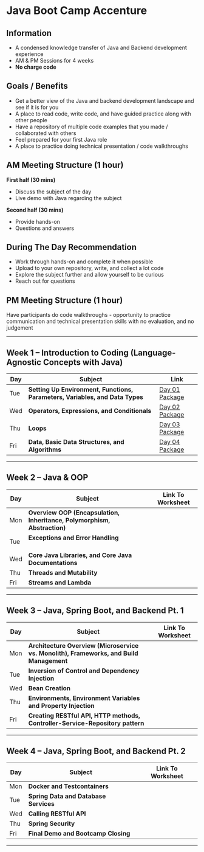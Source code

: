 # Java Boot Camp Accenture
## Information
- A condensed knowledge transfer of Java and Backend development experience
- AM & PM Sessions for 4 weeks
- **No charge code**
## Goals / Benefits
- Get a better view of the Java and backend development landscape and see if it is for you
- A place to read code, write code, and have guided practice along with other people
- Have a repository of multiple code examples that you made / collaborated with others
- Feel prepared for your first Java role
- A place to practice doing technical presentation / code walkthroughs
## AM Meeting Structure (1 hour)
**First half (30 mins)** 
- Discuss the subject of the day
- Live demo with Java regarding the subject

**Second half (30 mins)** 
- Provide hands-on
- Questions and answers
## During The Day Recommendation
- Work through hands-on and complete it when possible
- Upload to your own repository, write, and collect a lot code
- Explore the subject further and allow yourself to be curious
- Reach out for questions
## PM Meeting Structure (1 hour)
Have participants do code walkthroughs - opportunity to practice communication and technical presentation skills with no evaluation, and no judgement

---
## Week 1 – Introduction to Coding (Language-Agnostic Concepts with Java)

| Day | Subject                                                                      | Link                                                                                                                                       |
| --- | ---------------------------------------------------------------------------- | ------------------------------------------------------------------------------------------------------------------------------------------ |
| Tue | **Setting Up Environment, Functions, Parameters, Variables, and Data Types** | [Day 01 Package](https://github.com/jfsaaved/java-bootcamp-acn/tree/main/week-01-introduction-to-coding/src/main/java/org/accenture/day01) |
| Wed | **Operators, Expressions, and Conditionals**                                 | [Day 02 Package](https://github.com/jfsaaved/java-bootcamp-acn/tree/main/week-01-introduction-to-coding/src/main/java/org/accenture/day02) |
| Thu | **Loops<br>**                                                                | [Day 03 Package](https://github.com/jfsaaved/java-bootcamp-acn/tree/main/week-01-introduction-to-coding/src/main/java/org/accenture/day03) |
| Fri | **Data, Basic Data Structures, and Algorithms**                              | [Day 04 Package](https://github.com/jfsaaved/java-bootcamp-acn/tree/main/week-01-introduction-to-coding/src/main/java/org/accenture/day04) |

---
## Week 2 – Java & OOP

| Day | Subject                                                                  | Link To Worksheet |
| --- | ------------------------------------------------------------------------ | ----------------- |
| Mon | **Overview OOP (Encapsulation, Inheritance, Polymorphism, Abstraction)** |                   |
| Tue | **Exceptions and Error Handling**<br><br>                                |                   |
| Wed | **Core Java Libraries, and Core Java Documentations**<br>                |                   |
| Thu | **Threads and Mutability**                                               |                   |
| Fri | **Streams and Lambda**                                                   |                   |

---
## Week 3 – Java, Spring Boot, and Backend Pt. 1

| Day | Subject                                                                                 | Link To Worksheet |
| --- | --------------------------------------------------------------------------------------- | ----------------- |
| Mon | **Architecture Overview (Microservice vs. Monolith), Frameworks, and Build Management** |                   |
| Tue | **Inversion of Control and Dependency Injection**                                       |                   |
| Wed | **Bean Creation**                                                                       |                   |
| Thu | **Environments, Environment Variables and Property Injection**                          |                   |
| Fri | **Creating RESTful API, HTTP methods, Controller-Service-Repository pattern**           |                   |

---
## Week 4 – Java, Spring Boot, and Backend Pt. 2

| Day | Subject                               | Link To Worksheet |
| --- | ------------------------------------- | ----------------- |
| Mon | **Docker and Testcontainers**         |                   |
| Tue | **Spring Data and Database Services** |                   |
| Wed | **Calling RESTful API**               |                   |
| Thu | **Spring Security**                   |                   |
| Fri | **Final Demo and Bootcamp Closing**   |                   |

---

